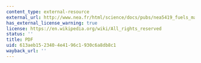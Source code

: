 ```yaml
---
content_type: external-resource
external_url: http://www.nea.fr/html/science/docs/pubs/nea5419_fuels_materials.pdf
has_external_license_warning: true
license: https://en.wikipedia.org/wiki/All_rights_reserved
status: ''
title: PDF
uid: 613aeb15-2340-4e41-96c1-930c6a8db8c1
wayback_url: ''
---
```

